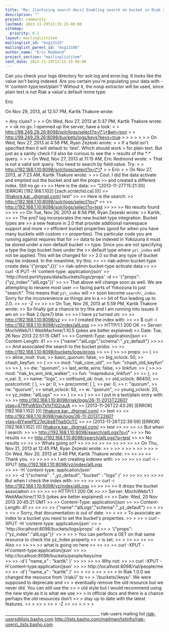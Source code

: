 ```yaml
---
title: "Re: [Confusing search docs] Enabling search on bucket in Riak 2.0"
description: ""
project: community
lastmod: 2013-11-29T13:15:15-08:00
sitemap:
  priority: 0.2
layout: mailinglistitem
mailinglist_id: "msg13125"
mailinglist_parent_id: "msg13106"
author_name: "Eric Redmond"
project_section: "mailinglistitem"
sent_date: 2013-11-29T13:15:15-08:00
---
```



Can you check your logs directory for solr.log and error.log. It looks like the 
value isn't being indexed. Are you certain you're populating your data with -H 
'content-type:text/plain'? Without it, the noop extractor will be used, since 
plain text is not Riak a value's default mime type.

Eric


On Nov 29, 2013, at 12:57 PM, Kartik Thakore  wrote:

&gt; Any clues?
&gt; 
&gt; 
&gt; On Wed, Nov 27, 2013 at 5:37 PM, Kartik Thakore  wrote:
&gt; 
&gt; ok no go. I openned up the server, have a look:
&gt; 
&gt; http://99.249.29.26:8098/solr/logs/select?q=\*:\*&wt=json
&gt; 
&gt; http://99.249.29.26:8098/buckets/logs/keys?keys=true
&gt; 
&gt; 
&gt; 
&gt; 
&gt; 
&gt; 
&gt; On Wed, Nov 27, 2013 at 4:58 PM, Ryan Zezeski  wrote:
&gt; 
&gt; If a field isn't specified then it will default to 'text'. Which should work 
&gt; for plain text. But just as a sanity check I'd also be curious to see the 
&gt; results of the \*:\* query.
&gt; 
&gt; 
&gt; On Wed, Nov 27, 2013 at 11:15 AM, Eric Redmond  wrote:
&gt; That is not a valid solr query. You need to search by field:value. Try:
&gt; 
&gt; http://192.168.1.10:8098/solr/logs/select?q=\*:\*
&gt; 
&gt; Eric
&gt; 
&gt; On Nov 27, 2013, at 7:23 AM, Kartik Thakore  wrote:
&gt; 
&gt;&gt; Cool. I did the data activate and emptied out the bucket and set the props 
&gt;&gt; and created a different index. Still no go
&gt;&gt; 
&gt;&gt; Here is the data:
&gt;&gt; "[2013-11-27T15:21:30] [ERROR] [192.168.1.102] [zach.scratchd.ca] [0] 
&gt;&gt; [thakore.kar...@gmail.com] test"
&gt;&gt; 
&gt;&gt; Here is the search:
&gt;&gt; http://192.168.1.10:8098/solr/logs/select?q=\*
&gt;&gt; 
&gt;&gt; http://192.168.1.10:8098/solr/logs/select?q=test
&gt;&gt; 
&gt;&gt; 
&gt;&gt; No results found
&gt;&gt; 
&gt;&gt; 
&gt;&gt; On Tue, Nov 26, 2013 at 8:56 PM, Ryan Zezeski  wrote:
&gt;&gt; Kartik,
&gt;&gt; 
&gt;&gt; The pre7 tag incorporates the new bucket type integration. Bucket types are 
&gt;&gt; a new feature in 2.0 that provide additional namespace support and more 
&gt;&gt; efficient bucket properties (good for when you have many buckets with custom 
&gt;&gt; properties). The particular code you are running against requires that for 
&gt;&gt; data to be indexed in Yokozuna it must be stored under a non-default bucket 
&gt;&gt; type. Since you are not specifying a type the logs bucket lives under the 
&gt;&gt; default type where `yz\_index` will not be applied. This will be changed for 
&gt;&gt; 2.0 so that any type of bucket may be indexed. In the meantime, try this:
&gt;&gt; 
&gt;&gt; riak-admin bucket-type create data '{"props":{}}'
&gt;&gt; riak-admin bucket-type activate data
&gt;&gt; 
&gt;&gt; curl -X PUT -H 'content-type: application/json' 
&gt;&gt; 'http://host:port/types/data/buckets/logs/props' -d 
&gt;&gt; '{"props":{"yz\_index":"allLogs"}}'
&gt;&gt; 
&gt;&gt; That above will change soon as well. We are attempting to rename most user 
&gt;&gt; facing parts of Yokozuna to just "search". This means that `yz\_index` will 
&gt;&gt; soon become `search\_index`. Sorry for the inconvenience as things are in a 
&gt;&gt; bit of flux leading up to 2.0.
&gt;&gt; 
&gt;&gt; -Z
&gt;&gt; 
&gt;&gt; 
&gt;&gt; On Tue, Nov 26, 2013 at 5:59 PM, Kartik Thakore  wrote:
&gt;&gt; So finally got a chance to try this and I am running into issues (I am on 
&gt;&gt; Riak 2.0pre7) btw.
&gt;&gt; 
&gt;&gt; I have yz turned on:
&gt;&gt; 
&gt;&gt; http://192.168.1.10:8098/yz
&gt;&gt; 
&gt;&gt; I created the index with:
&gt;&gt; 
&gt;&gt; $ curl -i http://192.168.1.10:8098/yz/index/allLogs
&gt;&gt; 
&gt;&gt; HTTP/1.1 200 OK
&gt;&gt; Server: MochiWeb/1.1 WebMachine/1.10.5 (jokes are better explained)
&gt;&gt; Date: Tue, 26 Nov 2013 22:51:15 GMT
&gt;&gt; 
&gt;&gt; Content-Type: application/json
&gt;&gt; Content-Length: 41
&gt;&gt; 
&gt;&gt; {"name":"allLogs","schema":"\_yz\_default"}
&gt;&gt; 
&gt;&gt; 
&gt;&gt; And associated the search to the bucket probs:
&gt;&gt; 
&gt;&gt; http://192.168.1.10:8098/buckets/logs/props
&gt;&gt; 
&gt;&gt; {
&gt;&gt; 
&gt;&gt; props:
&gt;&gt; {
&gt;&gt; 
&gt;&gt; allow\_mult: true,
&gt;&gt; basic\_quorum: false,
&gt;&gt; big\_vclock: 50,
&gt;&gt; chash\_keyfun:
&gt;&gt; {
&gt;&gt; 
&gt;&gt; mod: "riak\_core\_util",
&gt;&gt; fun: "chash\_std\_keyfun"
&gt;&gt; 
&gt;&gt; },
&gt;&gt; dw: "quorum",
&gt;&gt; last\_write\_wins: false,
&gt;&gt; linkfun:
&gt;&gt; {
&gt;&gt; 
&gt;&gt; mod: "riak\_kv\_wm\_link\_walker",
&gt;&gt; fun: "mapreduce\_linkfun"
&gt;&gt; 
&gt;&gt; },
&gt;&gt; n\_val: 3,
&gt;&gt; name: "logs",
&gt;&gt; notfound\_ok: true,
&gt;&gt; old\_vclock: 86400,
&gt;&gt; postcommit: [ ],
&gt;&gt; pr: 0,
&gt;&gt; precommit: [ ],
&gt;&gt; pw: 0,
&gt;&gt; r: "quorum",
&gt;&gt; rw: "quorum",
&gt;&gt; small\_vclock: 50,
&gt;&gt; w: "quorum",
&gt;&gt; young\_vclock: 20,
&gt;&gt; yz\_index: "allLogs"
&gt;&gt; 
&gt;&gt; }
&gt;&gt; 
&gt;&gt; }
&gt;&gt; 
&gt;&gt; I put in a text/plain entry with:
&gt;&gt; 
&gt;&gt; http://192.168.1.10:8098/riak/logs/26-11-2013T2260?vtag=47ffPuWSln7VhlTl02raJA
&gt;&gt; 
&gt;&gt; [2013-11-26T22:43:26] [ERROR] [192.168.1.102] [0] [thakore.kar...@gmail.com] 
&gt;&gt; test
&gt;&gt; 
&gt;&gt; http://192.168.1.10:8098/riak/logs/26-11-2013T2260?vtag=6IYwwPE27eUbs8ThaSOcTC
&gt;&gt; 
&gt;&gt; [2013-11-26T22:39:59] [ERROR] [192.168.1.102] [0] [thakore.kar...@gmail.com] 
&gt;&gt; test
&gt;&gt; 
&gt;&gt; 
&gt;&gt; 
&gt;&gt; But when I search:
&gt;&gt; 
&gt;&gt; http://192.168.1.10:8098/search/allLogs?q=\*
&gt;&gt; 
&gt;&gt; No results
&gt;&gt; 
&gt;&gt; http://192.168.1.10:8098/search/allLogs?q=test
&gt;&gt; 
&gt;&gt; No results
&gt;&gt; 
&gt;&gt; 
&gt;&gt; Whats going on?
&gt;&gt; 
&gt;&gt; 
&gt;&gt; 
&gt;&gt; 
&gt;&gt; 
&gt;&gt; 
&gt;&gt; 
&gt;&gt; 
&gt;&gt; On Thu, Nov 21, 2013 at 12:45 PM, Ryan Zezeski  wrote:
&gt;&gt; &gt;
&gt;&gt; &gt;
&gt;&gt; &gt;
&gt;&gt; &gt;
&gt;&gt; &gt; On Wed, Nov 20, 2013 at 3:48 PM, Kartik Thakore  wrote:
&gt;&gt; &gt;&gt;
&gt;&gt; &gt;&gt; Thank you.
&gt;&gt; &gt;&gt;
&gt;&gt; &gt;&gt; I am creating indexes with:
&gt;&gt; &gt;&gt;
&gt;&gt; &gt;&gt; curl -i -XPUT http://192.168.1.10:8098/yz/index/allLogs \
&gt;&gt; &gt;&gt; -H 'content-type: application/json' \
&gt;&gt; &gt;&gt; -d '{"schema" : "\_yz\_default", "bucket" : "logs" }'
&gt;&gt; &gt;&gt;
&gt;&gt; &gt;&gt;
&gt;&gt; &gt;&gt; But when I check the index with:
&gt;&gt; &gt;&gt;
&gt;&gt; &gt;&gt; curl -i http://192.168.1.10:8098/yz/index/allLogs
&gt;&gt; &gt;&gt;
&gt;&gt; &gt;&gt; It drops the bucket association
&gt;&gt; &gt;&gt;
&gt;&gt; &gt;&gt; HTTP/1.1 200 OK
&gt;&gt; &gt;&gt; Server: MochiWeb/1.1 WebMachine/1.10.5 (jokes are better explained)
&gt;&gt; &gt;&gt; Date: Wed, 20 Nov 2013 20:45:21 GMT
&gt;&gt; &gt;&gt; Content-Type: application/json
&gt;&gt; &gt;&gt; Content-Length: 41
&gt;&gt; &gt;&gt;
&gt;&gt; &gt;&gt; {"name":"allLogs","schema":"\_yz\_default"}
&gt;&gt; &gt;
&gt;&gt; &gt;
&gt;&gt; &gt; Sorry, that documentation is out of date.
&gt;&gt; &gt;
&gt;&gt; &gt; To associate an index to a bucket you need to set the bucket's properties.
&gt;&gt; &gt;
&gt;&gt; &gt; curl -XPUT -H 'content-type: application/json' 
&gt;&gt; &gt; 'http://localhost:8098/buckets/logs/props' -d 
&gt;&gt; &gt; '{"props":{"yz\_index":"allLogs"}}'
&gt;&gt; &gt;
&gt;&gt; &gt; You can perform a GET on that same resource to check the yz\_index property 
&gt;&gt; &gt; is set.
&gt;&gt; &gt;
&gt;&gt; &gt;&gt;
&gt;&gt; &gt;&gt; Also
&gt;&gt; &gt;&gt;
&gt;&gt; &gt;&gt; what is going on here
&gt;&gt; &gt;&gt;
&gt;&gt; &gt;&gt; curl -XPUT -H'content-type:application/json' 
&gt;&gt; &gt;&gt; http://localhost:8098/buckets/people/keys/me \
&gt;&gt; &gt;&gt; -d'{ "name\_s" : "kartik" }'
&gt;&gt; &gt;&gt;
&gt;&gt; &gt;&gt; Why not:
&gt;&gt; &gt;&gt; curl -XPUT -H'content-type:application/json' 
&gt;&gt; &gt;&gt; http://localhost:8098/rial/people/me \
&gt;&gt; &gt;&gt; -d'{ "name\_s" : "kartik" }'
&gt;&gt; &gt;
&gt;&gt; &gt; 
&gt;&gt; &gt;
&gt;&gt; &gt; In Riak 1.0.0 we changed the resource from '/riak//' to 
&gt;&gt; &gt; '/buckets//keys/'. We were supposed to deprecate and 
&gt;&gt; &gt; eventually remove the old resource but we never did. You can still use the 
&gt;&gt; &gt; old style but I would recommend using the new style as it is what we use 
&gt;&gt; &gt; in official docs and there is a chance perhaps the old resources don't 
&gt;&gt; &gt; stay up to date with the latest features.
&gt;&gt; &gt;
&gt;&gt; &gt;
&gt;&gt; &gt; -Z
&gt;&gt; 
&gt;&gt; 
&gt; 
&gt; 
&gt; 
&gt; 

\_\_\_\_\_\_\_\_\_\_\_\_\_\_\_\_\_\_\_\_\_\_\_\_\_\_\_\_\_\_\_\_\_\_\_\_\_\_\_\_\_\_\_\_\_\_\_
riak-users mailing list
riak-users@lists.basho.com
http://lists.basho.com/mailman/listinfo/riak-users\_lists.basho.com

